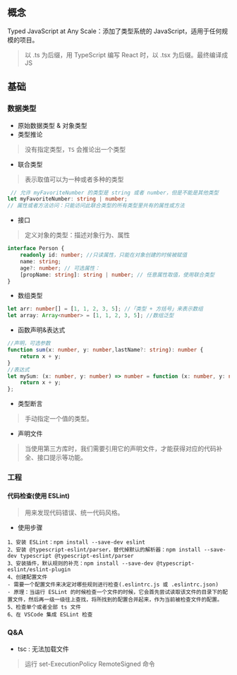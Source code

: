 ## 概念
Typed JavaScript at Any Scale：添加了类型系统的 JavaScript，适用于任何规模的项目。
> 以 .ts 为后缀，用 TypeScript 编写 React 时，以 .tsx 为后缀。最终编译成 JS
## 基础
### 数据类型
- 原始数据类型 & 对象类型
- 类型推论
> 没有指定类型，`TS` 会推论出一个类型
- 联合类型
> 表示取值可以为一种或者多种的类型
```typescript
 // 允许 myFavoriteNumber 的类型是 string 或者 number，但是不能是其他类型
let myFavoriteNumber: string | number;
// 属性或者方法访问：只能访问此联合类型的所有类型里共有的属性或方法
```
- 接口
> 定义对象的类型：描述对象行为、属性
```typescript
interface Person {
    readonly id: number; //只读属性，只能在对象创建的时候被赋值
    name: string;
    age?: number; // 可选属性： 
    [propName: string]: string | number; // 任意属性取值，使用联合类型
}
```
- 数组类型
```typescript
let arr: number[] = [1, 1, 2, 3, 5]; //「类型 + 方括号」来表示数组
let array: Array<number> = [1, 1, 2, 3, 5]; //数组泛型
```
- 函数声明&表达式
```typescript
//声明，可选参数
function sum(x: number, y: number,lastName?: string): number {
    return x + y;
}
//表达式
let mySum: (x: number, y: number) => number = function (x: number, y: number): number {
    return x + y;
};
```
- 类型断言
> 手动指定一个值的类型。
- 声明文件
> 当使用第三方库时，我们需要引用它的声明文件，才能获得对应的代码补全、接口提示等功能。

### 工程
#### 代码检查(使用 ESLint)
> 用来发现代码错误、统一代码风格。 
- 使用步骤
```text
1、安装 ESLint：npm install --save-dev eslint
2、安装 @typescript-eslint/parser，替代掉默认的解析器：npm install --save-dev typescript @typescript-eslint/parser
3、安装插件，默认规则的补充：npm install --save-dev @typescript-eslint/eslint-plugin
4、创建配置文件
- 需要一个配置文件来决定对哪些规则进行检查(.eslintrc.js 或 .eslintrc.json)
- 原理：当运行 ESLint 的时候检查一个文件的时候，它会首先尝试读取该文件的目录下的配置文件，然后再一级一级往上查找，将所找到的配置合并起来，作为当前被检查文件的配置。
5、检查单个或者全部 ts 文件
6、在 VSCode 集成 ESLint 检查
```



### Q&A
- tsc : 无法加载文件
> 运行 set-ExecutionPolicy RemoteSigned 命令